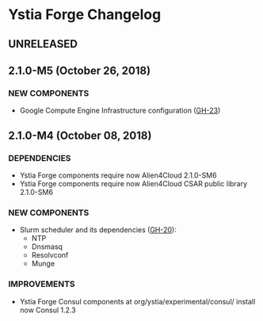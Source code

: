 # Ystia Forge Changelog

## UNRELEASED

## 2.1.0-M5 (October 26, 2018)

### NEW COMPONENTS

* Google Compute Engine Infrastructure configuration ([GH-23](https://github.com/ystia/forge/issues/23))

## 2.1.0-M4 (October 08, 2018)

### DEPENDENCIES

* Ystia Forge components require now Alien4Cloud 2.1.0-SM6
* Ystia Forge components require now Alien4Cloud CSAR public library 2.1.0-SM6

### NEW COMPONENTS

* Slurm scheduler and its dependencies ([GH-20](https://github.com/ystia/forge/issues/20)):
  * NTP
  * Dnsmasq
  * Resolvconf
  * Munge

### IMPROVEMENTS

* Ystia Forge Consul components at org/ystia/experimental/consul/ install now Consul 1.2.3
